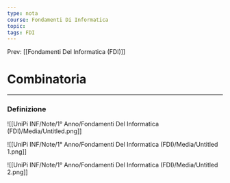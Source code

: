 ```yaml
---
type: nota
course: Fondamenti Di Informatica
topic: 
tags: FDI
---
```


Prev: [[Fondamenti Del Informatica (FDI)]]

# Combinatoria
---

### Definizione

![[UniPi INF/Note/1° Anno/Fondamenti Del Informatica (FDI)/Media/Untitled.png]]

![[UniPi INF/Note/1° Anno/Fondamenti Del Informatica (FDI)/Media/Untitled 1.png]]

![[UniPi INF/Note/1° Anno/Fondamenti Del Informatica (FDI)/Media/Untitled 2.png]]
